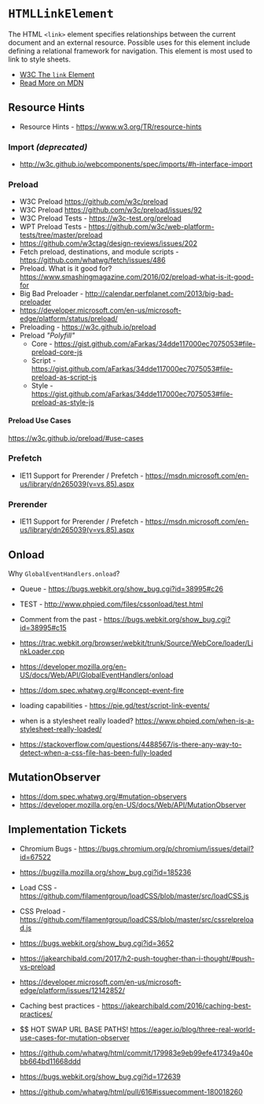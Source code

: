 # `HTMLLinkElement`

The HTML `<link>` element specifies relationships between the current document and an external resource. Possible uses for this element include defining a relational framework for navigation. This element is most used to link to style sheets.

  - [W3C The `link` Element](https://www.w3.org/TR/html5/document-metadata.html#the-link-element)
  - [Read More on MDN](https://developer.mozilla.org/en-US/docs/Web/API/HTMLLinkElement)


## Resource Hints

  - Resource Hints - https://www.w3.org/TR/resource-hints


### Import _(deprecated)_

  - http://w3c.github.io/webcomponents/spec/imports/#h-interface-import


### Preload

  - W3C Preload https://github.com/w3c/preload
  - W3C Preload https://github.com/w3c/preload/issues/92
  - W3C Preload Tests - https://w3c-test.org/preload
  - WPT Preload Tests - https://github.com/w3c/web-platform-tests/tree/master/preload
  - https://github.com/w3ctag/design-reviews/issues/202
  - Fetch preload, destinations, and module scripts - https://github.com/whatwg/fetch/issues/486
  - Preload. What is it good for? https://www.smashingmagazine.com/2016/02/preload-what-is-it-good-for
  - Big Bad Preloader - http://calendar.perfplanet.com/2013/big-bad-preloader
  - https://developer.microsoft.com/en-us/microsoft-edge/platform/status/preload/
  - Preloading - https://w3c.github.io/preload
  - Preload _"Polyfill"_
    - Core   - https://gist.github.com/aFarkas/34dde117000ec7075053#file-preload-core-js
    - Script - https://gist.github.com/aFarkas/34dde117000ec7075053#file-preload-as-script-js
    - Style  - https://gist.github.com/aFarkas/34dde117000ec7075053#file-preload-as-style-js

#### Preload Use Cases

  https://w3c.github.io/preload/#use-cases



### Prefetch

  - IE11 Support for Prerender / Prefetch - https://msdn.microsoft.com/en-us/library/dn265039(v=vs.85).aspx


### Prerender

  - IE11 Support for Prerender / Prefetch - https://msdn.microsoft.com/en-us/library/dn265039(v=vs.85).aspx




## Onload

  Why `GlobalEventHandlers.onload`?

  - Queue - https://bugs.webkit.org/show_bug.cgi?id=38995#c26
  - TEST - http://www.phpied.com/files/cssonload/test.html
  - Comment from the past - https://bugs.webkit.org/show_bug.cgi?id=38995#c15

  - https://trac.webkit.org/browser/webkit/trunk/Source/WebCore/loader/LinkLoader.cpp
  - https://developer.mozilla.org/en-US/docs/Web/API/GlobalEventHandlers/onload
  - https://dom.spec.whatwg.org/#concept-event-fire
  - $$$$ loading capabilities - https://pie.gd/test/script-link-events/
  - $$$$ when is a stylesheet really loaded? https://www.phpied.com/when-is-a-stylesheet-really-loaded/
  - https://stackoverflow.com/questions/4488567/is-there-any-way-to-detect-when-a-css-file-has-been-fully-loaded


## MutationObserver

  - https://dom.spec.whatwg.org/#mutation-observers
  - https://developer.mozilla.org/en-US/docs/Web/API/MutationObserver


## Implementation Tickets

  - Chromium Bugs - https://bugs.chromium.org/p/chromium/issues/detail?id=67522
  - https://bugzilla.mozilla.org/show_bug.cgi?id=185236
  - Load CSS - https://github.com/filamentgroup/loadCSS/blob/master/src/loadCSS.js
  - CSS Preload - https://github.com/filamentgroup/loadCSS/blob/master/src/cssrelpreload.js
  - https://bugs.webkit.org/show_bug.cgi?id=3652
  - https://jakearchibald.com/2017/h2-push-tougher-than-i-thought/#push-vs-preload
  - https://developer.microsoft.com/en-us/microsoft-edge/platform/issues/12142852/
  - Caching best practices - https://jakearchibald.com/2016/caching-best-practices/
  - $$$$$$ HOT SWAP URL BASE PATHS! https://eager.io/blog/three-real-world-use-cases-for-mutation-observer

  - https://github.com/whatwg/html/commit/179983e9eb99efe417349a40ebb664bd11668ddd
  - https://bugs.webkit.org/show_bug.cgi?id=172639
  - https://github.com/whatwg/html/pull/616#issuecomment-180018260
